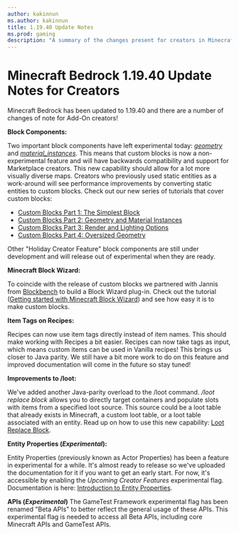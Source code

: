 ```yaml
---
author: kakinnun
ms.author: kakinnun
title: 1.19.40 Update Notes
ms.prod: gaming
description: "A summary of the changes present for creators in Minecraft: Bedrock Edition version 1.19.40"
---
```

# Minecraft Bedrock 1.19.40 Update Notes for Creators

Minecraft Bedrock has been updated to 1.19.40 and there are a number of changes of note for Add-On creators!

**Block Components:**

Two important block components have left experimental today: [*geometry*](../reference/content/blockreference/examples/blockcomponents/minecraftBlock_geometry.md) and [*material_instances*](../reference/content/blockreference/examples/blockcomponents/minecraftBlock_material_instances.md). This means that custom blocks is now a non-experimental feature and will have backwards compatibility and support for Marketplace creators. This new capability should allow for a lot more visually diverse maps. Creators who previously used static entities as a work-around will see performance improvements by converting static entities to custom blocks. Check out our new series of tutorials that cover custom blocks:

- [Custom Blocks Part 1: The Simplest Block](AddCustomDieBlock.md)
- [Custom Blocks Part 2: Geometry and Material Instances](AdvancedCustomBlocks.md)
- [Custom Blocks Part 3: Render and Lighting Options](CustomBlockRenderLighting.md)
- [Custom Blocks Part 4: Oversized Geometry](CustomBlockOversized.md)

Other "Holiday Creator Feature" block components are still under development and will release out of experimental when they are ready.

**Minecraft Block Wizard:**

To coincide with the release of custom blocks we partnered with Jannis from [Blockbench](https://www.blockbench.net) to build a Block Wizard plug-in. Check out the tutorial ([Getting started with Minecraft Block Wizard](MinecraftBlockWizard.md)) and see how easy it is to make custom blocks.

**Item Tags on Recipes:**

Recipes can now use item tags directly instead of item names. This should make working with Recipes a bit easier. Recipes can now take tags as input, which means custom items can be used in Vanilla recipes! This brings us closer to Java parity. We still have a bit more work to do on this feature and improved documentation will come in the future so stay tuned!

**Improvements to /loot:**

 We've added another Java-parity overload to the /loot command. */loot replace block* allows you to directly target containers and populate slots with items from a specified loot source. This source could be a loot table that already exists in Minecraft, a custom loot table, or a loot table associated with an entity. Read up on how to use this new capability: [Loot Replace Block](LootReplaceBlock.md).

**Entity Properties (*Experimental*):**

Entity Properties (previously known as Actor Properties) has been a feature in experimental for a while. It's almost ready to release so we've uploaded the documentation for it if you want to get an early start. For now, it's accessible by enabling the *Upcoming Creator Features* experimental flag. Documentation is here: [Introduction to Entity Properties](IntroductionToEntityProperties.md).

**APIs (*Experimental*)** The GameTest Framework experimental flag has been renamed "Beta APIs"  to better reflect the general usage of these APIs. This experimental flag is needed to access all Beta APIs, including core Minecraft APIs and GameTest APIs.
